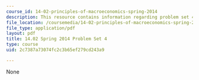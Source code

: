 ```yaml
---
course_id: 14-02-principles-of-macroeconomics-spring-2014
description: This resource contains information regarding problem set 4.
file_location: /coursemedia/14-02-principles-of-macroeconomics-spring-2014/2c7387a73074fc2c3b65ef279cd243a9_MIT14_02S14_pset4.pdf
file_type: application/pdf
layout: pdf
title: 14.02 Spring 2014 Problem Set 4
type: course
uid: 2c7387a73074fc2c3b65ef279cd243a9

---
```

None